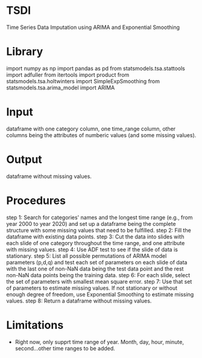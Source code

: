 # TSDI
Time Series Data Imputation using ARIMA and Exponential Smoothing

# Library
import numpy as np
import pandas as pd
from statsmodels.tsa.stattools import adfuller
from itertools import product
from statsmodels.tsa.holtwinters import SimpleExpSmoothing
from statsmodels.tsa.arima_model import ARIMA

# Input
dataframe with one category column, one time_range column, other columns being the attributes of numberic values (and some missing values). 

# Output
dataframe without missing values. 

# Procedures
step 1: Search for categories' names and the longest time range (e.g., from year 2000 to year 2020) and set up a dataframe being the complete structure with some missing values that need to be fulfilled. 
step 2: Fill the dataframe with existing data points. 
step 3: Cut the data into slides with each slide of one category throughout the time range, and one attribute with missing values. 
step 4: Use ADF test to see if the slide of data is stationary. 
step 5: List all possible permutations of ARIMA model parameters (p,d,q) and test each set of parameters on each slide of data with the last one of non-NaN data being the test data point and the rest non-NaN data points being the training data. 
step 6: For each slide, select the set of parameters with smallest mean square error. 
step 7: Use that set of parameters to estimate missing values. If not stationary or without enough degree of freedom, use Exponential Smoothing to estimate missing values. 
step 8: Return a dataframe without missing values. 

# Limitations
* Right now, only supprt time range of year. Month, day, hour, minute, second...other time ranges to be added. 
